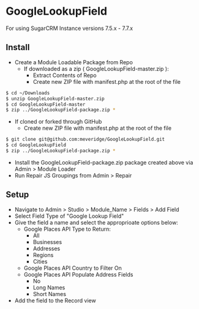 # GoogleLookupField

For using SugarCRM Instance versions 7.5.x - 7.7.x

## Install

- Create a Module Loadable Package from Repo
  - If downloaded as a zip ( GoogleLookupField-master.zip ):
    - Extract Contents of Repo
    - Create new ZIP file with manifest.php at the root of the file
```bash
$ cd ~/Downloads
$ unzip GoogleLookupField-master.zip
$ cd GoogleLookupField-master
$ zip ../GoogleLookupField-package.zip *
```
  - If cloned or forked through GitHub
    - Create new ZIP file with manifest.php at the root of the file
```bash
$ git clone git@github.com:meveridge/GoogleLookupField.git
$ cd GoogleLookupField
$ zip ../GoogleLookupField-package.zip *
```
- Install the GoogleLookupField-package.zip package created above via Admin > Module Loader
- Run Repair JS Groupings from Admin > Repair

## Setup

- Navigate to Admin > Studio > Module_Name > Fields > Add Field
- Select Field Type of "Google Lookup Field"
- Give the field a name and select the approprioate options below:
  - Google Places API Type to Return:
    - All
    - Businesses
    - Addresses
    - Regions
    - Cities
  - Google Places API Country to Filter On
  - Google Places API Populate Address Fields
    - No
    - Long Names
    - Short Names
- Add the field to the Record view
